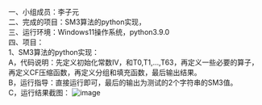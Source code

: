 一、小组成员：李子元<br>
二、完成的项目：SM3算法的python实现，<br>
三、运行环境：Windows11操作系统，python3.9.0<br>
四、项目：<br>
1、SM3算法的python实现：<br>
A，代码说明：先定义初始化常数IV，和T0,T1,...,T63，再定义一些必要的算子，再定义CF压缩函数，再定义分组和填充函数，最后输出结果。<br>
B，运行指导：直接运行即可，最后的输出为测试的2个字符串的SM3值。<br>
C，运行结果截图：
![image](https://user-images.githubusercontent.com/95699827/181937567-58ee63e2-1662-43c6-9876-19418f1c93f0.png)
<br>
